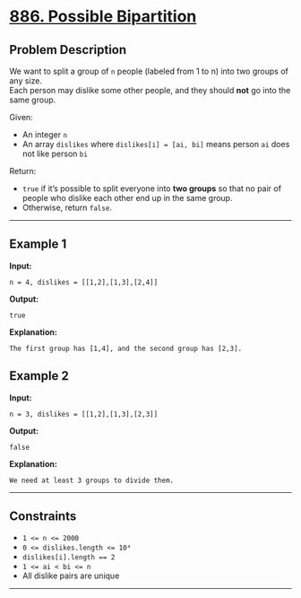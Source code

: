 # [886. Possible Bipartition](https://leetcode.com/problems/possible-bipartition/)

## Problem Description
We want to split a group of `n` people (labeled from 1 to n) into two groups of any size.  
Each person may dislike some other people, and they should **not** go into the same group.

Given:
- An integer `n`
- An array `dislikes` where `dislikes[i] = [ai, bi]` means person `ai` does not like person `bi`

Return:
- `true` if it’s possible to split everyone into **two groups** so that no pair of people who dislike each other end up in the same group.
- Otherwise, return `false`.

---

## Example 1
**Input:**
```text
n = 4, dislikes = [[1,2],[1,3],[2,4]]
```

**Output:**
```text
true
```

**Explanation:**
```text
The first group has [1,4], and the second group has [2,3].
```

## Example 2
**Input:**
```text
n = 3, dislikes = [[1,2],[1,3],[2,3]]
```

**Output:**
```text
false
```

**Explanation:**
```text
We need at least 3 groups to divide them.
```

---

## Constraints
- `1 <= n <= 2000`
- `0 <= dislikes.length <= 10⁴`
- `dislikes[i].length == 2`
- `1 <= ai < bi <= n`
- All dislike pairs are unique

---